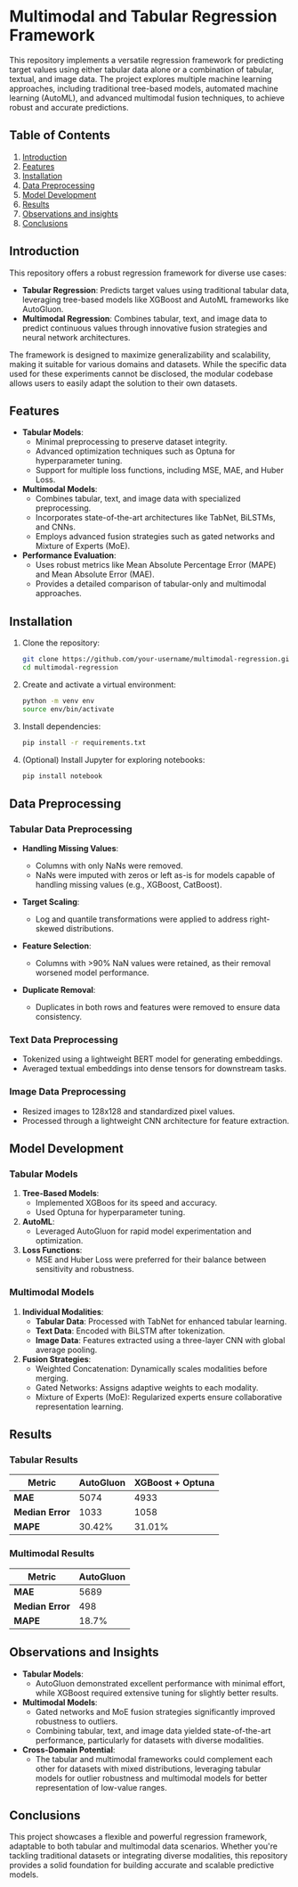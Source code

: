 # Multimodal and Tabular Regression Framework

This repository implements a versatile regression framework for predicting target values using either tabular data alone or a combination of tabular, textual, and image data. The project explores multiple machine learning approaches, including traditional tree-based models, automated machine learning (AutoML), and advanced multimodal fusion techniques, to achieve robust and accurate predictions.

## Table of Contents

1. [Introduction](#introduction)
2. [Features](#features)
3. [Installation](#installation)
4. [Data Preprocessing](#data-preprocessing)
5. [Model Development](#model-development)
6. [Results](#results)
7. [Observations and insights](#observations-and-insights)
8. [Conclusions](#conclusions)

## Introduction
This repository offers a robust regression framework for diverse use cases:

* **Tabular Regression**: Predicts target values using traditional tabular data, leveraging tree-based models like XGBoost and AutoML frameworks like AutoGluon.
* **Multimodal Regression**: Combines tabular, text, and image data to predict continuous values through innovative fusion strategies and neural network architectures.

The framework is designed to maximize generalizability and scalability, making it suitable for various domains and datasets. While the specific data used for these experiments cannot be disclosed, the modular codebase allows users to easily adapt the solution to their own datasets.

## Features
* **Tabular Models**:
    * Minimal preprocessing to preserve dataset integrity.
    * Advanced optimization techniques such as Optuna for hyperparameter tuning.
    * Support for multiple loss functions, including MSE, MAE, and Huber Loss.
* **Multimodal Models**:
    * Combines tabular, text, and image data with specialized preprocessing.
    * Incorporates state-of-the-art architectures like TabNet, BiLSTMs, and CNNs.
    * Employs advanced fusion strategies such as gated networks and Mixture of Experts (MoE).
* **Performance Evaluation**:
    * Uses robust metrics like Mean Absolute Percentage Error (MAPE) and Mean Absolute Error (MAE).
    * Provides a detailed comparison of tabular-only and multimodal approaches.

## Installation

1. Clone the repository:
   ```bash
   git clone https://github.com/your-username/multimodal-regression.git
   cd multimodal-regression
   ```

2. Create and activate a virtual environment:
    ```bash
    python -m venv env
    source env/bin/activate
    ```

3. Install dependencies:
    ```bash
    pip install -r requirements.txt
    ```

4. (Optional) Install Jupyter for exploring notebooks:

    ```bash
    pip install notebook
    ```

## Data Preprocessing

### Tabular Data Preprocessing

* **Handling Missing Values**:
    * Columns with only NaNs were removed.
    * NaNs were imputed with zeros or left as-is for models capable of handling missing values (e.g., XGBoost, CatBoost).

* **Target Scaling**:
    * Log and quantile transformations were applied to address right-skewed distributions.
* **Feature Selection**:
    * Columns with >90% NaN values were retained, as their removal worsened model performance.
* **Duplicate Removal**:
    * Duplicates in both rows and features were removed to ensure data consistency.
### Text Data Preprocessing
* Tokenized using a lightweight BERT model for generating embeddings.
* Averaged textual embeddings into dense tensors for downstream tasks.
### Image Data Preprocessing
* Resized images to 128x128 and standardized pixel values.
* Processed through a lightweight CNN architecture for feature extraction.

## Model Development

### Tabular Models
1. **Tree-Based Models**:
    * Implemented XGBoos for its speed and accuracy.
    * Used Optuna for hyperparameter tuning.
2. **AutoML**:
    * Leveraged AutoGluon for rapid model experimentation and optimization.
3. **Loss Functions**:
    * MSE and Huber Loss were preferred for their balance between sensitivity and robustness.


### Multimodal Models
1. **Individual Modalities**:
    * **Tabular Data**: Processed with TabNet for enhanced tabular learning.
    * **Text Data**: Encoded with BiLSTM after tokenization.
    * **Image Data**: Features extracted using a three-layer CNN with global average pooling.
2. **Fusion Strategies**:
    * Weighted Concatenation: Dynamically scales modalities before merging.
    * Gated Networks: Assigns adaptive weights to each modality.
    * Mixture of Experts (MoE): Regularized experts ensure collaborative representation learning.

## Results

### Tabular Results

| Metric      | AutoGluon  | XGBoost + Optuna |
|----------------|------|-------------|
| **MAE**  | 5074 | 4933         |
| **Median Error** | 1033 | 1058         |
| **MAPE** | 30.42% | 31.01%         |

### Multimodal Results

| Metric      | AutoGluon  
|----------------|------|
| **MAE**  | 5689 | 
| **Median Error** | 498 |
| **MAPE** | 18.7% | 

## Observations and Insights
* **Tabular Models**:
    * AutoGluon demonstrated excellent performance with minimal effort, while XGBoost required extensive tuning for slightly better results.
* **Multimodal Models**:
    * Gated networks and MoE fusion strategies significantly improved robustness to outliers.
    * Combining tabular, text, and image data yielded state-of-the-art performance, particularly for datasets with diverse modalities.
* **Cross-Domain Potential**:
    * The tabular and multimodal frameworks could complement each other for datasets with mixed distributions, leveraging tabular models for outlier robustness and multimodal models for better representation of low-value ranges.

## Conclusions

This project showcases a flexible and powerful regression framework, adaptable to both tabular and multimodal data scenarios. Whether you're tackling traditional datasets or integrating diverse modalities, this repository provides a solid foundation for building accurate and scalable predictive models.